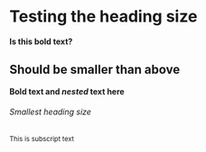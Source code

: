 # Testing the heading size

**Is this bold text?**

## Should be smaller than above

**Bold text and _nested_ text here**

###### Smallest heading size

<sub>This is subscript text</sub>
